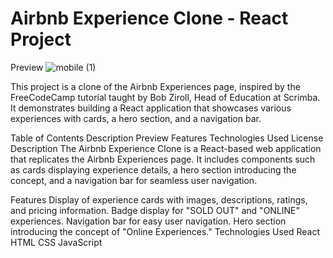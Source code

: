 # Airbnb Experience Clone - React Project

Preview 
![mobile (1)](https://github.com/DarboeDev/airbnb-experiences-clone/assets/125799918/54544caa-5b47-4d59-b6f5-c6124f27cc8d)


This project is a clone of the Airbnb Experiences page, inspired by the FreeCodeCamp tutorial taught by Bob Ziroll, Head of Education at Scrimba. It demonstrates building a React application that showcases various experiences with cards, a hero section, and a navigation bar.

Table of Contents
Description
Preview
Features
Technologies Used
License
Description
The Airbnb Experience Clone is a React-based web application that replicates the Airbnb Experiences page. It includes components such as cards displaying experience details, a hero section introducing the concept, and a navigation bar for seamless user navigation.


Features
Display of experience cards with images, descriptions, ratings, and pricing information.
Badge display for "SOLD OUT" and "ONLINE" experiences.
Navigation bar for easy user navigation.
Hero section introducing the concept of "Online Experiences."
Technologies Used
React
HTML
CSS
JavaScript
